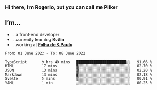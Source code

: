 ### Hi there, I’m Rogerio, but you can call me Pilker

## I’m…
- …a front-end developer
- …currently learning **Kotlin**
- …working at [**Folha de S.Paulo**](https://www.folha.com.br/)

<!--START_SECTION:waka-->

```text
From: 01 June 2022 - To: 08 June 2022

TypeScript       9 hrs 40 mins   ███████████████████████░░   91.66 %
HTML             17 mins         ▓░░░░░░░░░░░░░░░░░░░░░░░░   02.70 %
JSON             13 mins         ▓░░░░░░░░░░░░░░░░░░░░░░░░   02.20 %
Markdown         13 mins         ▓░░░░░░░░░░░░░░░░░░░░░░░░   02.18 %
Svelte           5 mins          ▒░░░░░░░░░░░░░░░░░░░░░░░░   00.91 %
YAML             1 min           ░░░░░░░░░░░░░░░░░░░░░░░░░   00.25 %
```

<!--END_SECTION:waka-->

